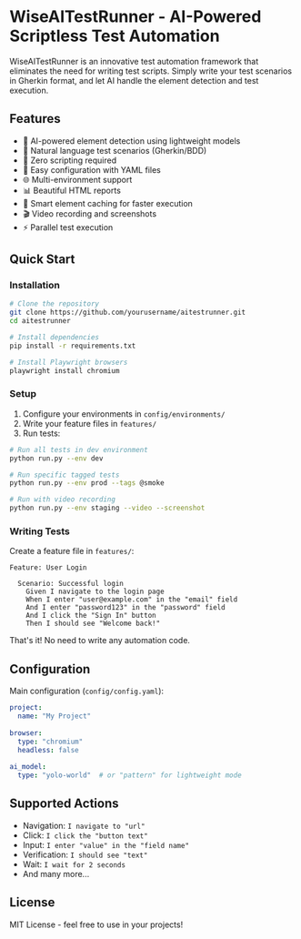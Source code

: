 # WiseAITestRunner - AI-Powered Scriptless Test Automation

WiseAITestRunner is an innovative test automation framework that eliminates the need for writing test scripts. Simply write your test scenarios in Gherkin format, and let AI handle the element detection and test execution.

## Features

- 🤖 AI-powered element detection using lightweight models
- 📝 Natural language test scenarios (Gherkin/BDD)
- 🚀 Zero scripting required
- 🔧 Easy configuration with YAML files
- 🌐 Multi-environment support
- 📊 Beautiful HTML reports
- 🎯 Smart element caching for faster execution
- 🎬 Video recording and screenshots
- ⚡ Parallel test execution

## Quick Start

### Installation

```bash
# Clone the repository
git clone https://github.com/yourusername/aitestrunner.git
cd aitestrunner

# Install dependencies
pip install -r requirements.txt

# Install Playwright browsers
playwright install chromium
```

### Setup

1. Configure your environments in `config/environments/`
2. Write your feature files in `features/`
3. Run tests:

```bash
# Run all tests in dev environment
python run.py --env dev

# Run specific tagged tests
python run.py --env prod --tags @smoke

# Run with video recording
python run.py --env staging --video --screenshot
```

### Writing Tests

Create a feature file in `features/`:

```gherkin
Feature: User Login
  
  Scenario: Successful login
    Given I navigate to the login page
    When I enter "user@example.com" in the "email" field
    And I enter "password123" in the "password" field
    And I click the "Sign In" button
    Then I should see "Welcome back!"
```

That's it! No need to write any automation code.

## Configuration

Main configuration (`config/config.yaml`):

```yaml
project:
  name: "My Project"
  
browser:
  type: "chromium"
  headless: false
  
ai_model:
  type: "yolo-world"  # or "pattern" for lightweight mode
```

## Supported Actions

- Navigation: `I navigate to "url"`
- Click: `I click the "button text"`
- Input: `I enter "value" in the "field name"`
- Verification: `I should see "text"`
- Wait: `I wait for 2 seconds`
- And many more...

## License

MIT License - feel free to use in your projects!